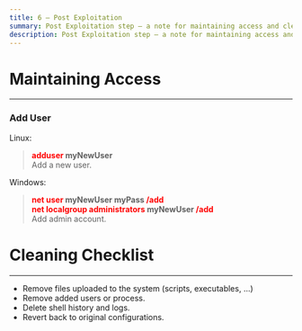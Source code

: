```yaml
---
title: 6 – Post Exploitation
summary: Post Exploitation step – a note for maintaining access and cleaning attacks traces.
description: Post Exploitation step – a note for maintaining access and cleaning attacks traces.
---
```


# Maintaining Access

---

### Add User

Linux:

 > 
 > **<font color=red>adduser</font> myNewUser**</br>
 > Add a new user.

Windows:

 > 
 > **<font color=red>net user</font> myNewUser myPass <font color=red>/add</font>**</br>
 > **<font color=red>net localgroup administrators</font> myNewUser <font color=red>/add</font>**</br>
 > Add admin account.

# Cleaning Checklist

---

* Remove files uploaded to the system (scripts, executables, ...)
* Remove added users or process. 
* Delete shell history and logs.
* Revert back to original configurations.
